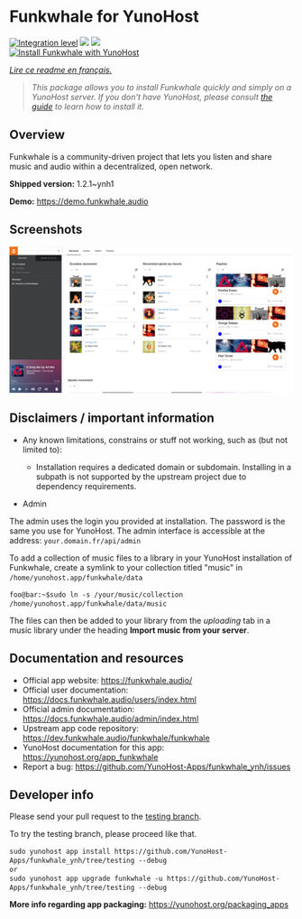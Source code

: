 <!--
N.B.: This README was automatically generated by https://github.com/YunoHost/apps/tree/master/tools/README-generator
It shall NOT be edited by hand.
-->

# Funkwhale for YunoHost

[![Integration level](https://dash.yunohost.org/integration/funkwhale.svg)](https://dash.yunohost.org/appci/app/funkwhale) ![](https://ci-apps.yunohost.org/ci/badges/funkwhale.status.svg) ![](https://ci-apps.yunohost.org/ci/badges/funkwhale.maintain.svg)  
[![Install Funkwhale with YunoHost](https://install-app.yunohost.org/install-with-yunohost.svg)](https://install-app.yunohost.org/?app=funkwhale)

*[Lire ce readme en français.](./README_fr.md)*

> *This package allows you to install Funkwhale quickly and simply on a YunoHost server.
If you don't have YunoHost, please consult [the guide](https://yunohost.org/#/install) to learn how to install it.*

## Overview

Funkwhale is a community-driven project that lets you listen and share music and audio within a decentralized, open network. 

**Shipped version:** 1.2.1~ynh1

**Demo:** https://demo.funkwhale.audio

## Screenshots

![](./doc/screenshots/screenshot1.png)

## Disclaimers / important information

* Any known limitations, constrains or stuff not working, such as (but not limited to):
    * Installation requires a dedicated domain or subdomain. Installing in a subpath is not supported by the upstream project due to dependency requirements.

* Admin

The admin uses the login you provided at installation. The password is the same you use for YunoHost.
The admin interface is accessible at the address: `your.domain.fr/api/admin`

To add a collection of music files to a library in your YunoHost installation of Funkwhale, create a symlink to your collection titled "music" in `/home/yunohost.app/funkwhale/data`
```console
foo@bar:~$sudo ln -s /your/music/collection /home/yunohost.app/funkwhale/data/music
```
The files can then be added to your library from the *uploading* tab in a music library under the heading **Import music from your server**.

## Documentation and resources

* Official app website: https://funkwhale.audio/
* Official user documentation: https://docs.funkwhale.audio/users/index.html
* Official admin documentation: https://docs.funkwhale.audio/admin/index.html
* Upstream app code repository: https://dev.funkwhale.audio/funkwhale/funkwhale
* YunoHost documentation for this app: https://yunohost.org/app_funkwhale
* Report a bug: https://github.com/YunoHost-Apps/funkwhale_ynh/issues

## Developer info

Please send your pull request to the [testing branch](https://github.com/YunoHost-Apps/funkwhale_ynh/tree/testing).

To try the testing branch, please proceed like that.
```
sudo yunohost app install https://github.com/YunoHost-Apps/funkwhale_ynh/tree/testing --debug
or
sudo yunohost app upgrade funkwhale -u https://github.com/YunoHost-Apps/funkwhale_ynh/tree/testing --debug
```

**More info regarding app packaging:** https://yunohost.org/packaging_apps